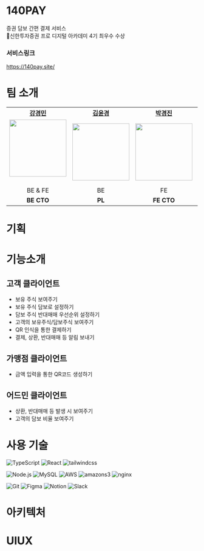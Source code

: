 # 140PAY
증권 담보 간편 결제 서비스
 <br />
🥇신한투자증권 프로 디지털 아카데미 4기 최우수 수상
  
### 서비스링크
https://140pay.site/

# 팀 소개
<table>
  <tbody>
    <tr>
        <td align="center"><a href="https://github.com/YaRkyungmin"><b>강경민</b></td>
        <td align="center"><a href="https://github.com/do-yoongyo2"><b>김윤경</b></td>
        <td align="center"><a href="https://github.com/janjinn"><b>박경진</b></td>
        <td align="center"><a href="https://github.com/wlsdk9803"><b>박진아</b></td>
        <td align="center"><a href="https://github.com/jody816"><b>오재현</b></td>
          <td align="center"><a href="https://github.com/yapyap2"><b>정원우</b></td>
    </tr>
    <tr>
      <td align="center"><img width = "150px" src="https://avatars.githubusercontent.com/u/74167204?v=4" alt=""/><br /><br /></td>
      <td align="center"><img width = "150px" src="https://avatars.githubusercontent.com/u/164445937?v=4" alt=""/><br /></td>
      <td align="center"><img width = "150px" src="https://avatars.githubusercontent.com/u/92127658?v=4" alt=""/><br /></td>
      <td align="center"><img width = "150px" src="https://avatars.githubusercontent.com/u/103057334?v=4" alt=""/><br /></td>
      <td align="center"><img width = "150px" src="https://avatars.githubusercontent.com/u/81346079?v=4" alt=""/><br /></td>
      <td align="center"><img width = "150px" src="https://avatars.githubusercontent.com/u/99272057?v=4" alt=""/><br /></td>
    </tr>
    <tr>
       <td align="center">BE & FE</td>
       <td align="center">BE</td>
       <td align="center">FE</td>
       <td align="center">BE & FE</td>
       <td align="center">BE</td>
      <td align="center">BE & FE</td>
    </tr>
    <tr>
       <td align="center"><b>BE CTO</b> </td>
       <td align="center"><b>PL</b>  </td> 
       <td align="center"><b>FE CTO</b>  </td> 
       <td align="center"><b>QA</b> </td> 
       <td align="center"><b>PS</b> </td>
      <td align="center"><b>PM</b> </td>
    </tr>
  </tbody>
</table>

# 기획


# 기능소개
## 고객 클라이언트
- 보유 주식 보여주기
- 보유 주식 담보로 설정하기
- 담보 주식 반대매매 우선순위 설정하기
- 고객의 보유주식/담보주식 보여주기
- QR 인식을 통한 결제하기
- 결제, 상환, 반대매매 등 알림 보내기
## 가맹점 클라이언트
- 금액 입력을 통한 QR코드 생성하기
## 어드민 클라이언트
- 상환, 반대매매 등 발생 시 보여주기
- 고객의 담보 비율 보여주기


# 사용 기술
![TypeScript](https://img.shields.io/badge/-TypeScript-000?&logo=TypeScript)
![React](https://img.shields.io/badge/-React-000?&logo=React)
![tailwindcss](https://img.shields.io/badge/-tailwindcss-000?&logo=tailwindcss)

![Node.js](https://img.shields.io/badge/-Node.js-000?&logo=node.js)
![MySQL](https://img.shields.io/badge/-MySQL-000?&logo=MySQL&logoColor=#4479A1)
![AWS](https://img.shields.io/badge/-AWS-000?&logo=Amazon-AWS&logoColor=F90)
![amazons3](https://img.shields.io/badge/-AmazonsS3-000?&logo=Amazon-S3&logoColor=F90)
![nginx](https://img.shields.io/badge/-nginx-000?&logo=nginx&logoColor=#009639)

![Git](https://img.shields.io/badge/-Git-000?&logo=git)
![Figma](https://img.shields.io/badge/-Figma-000?&logo=Figma)
![Notion](https://img.shields.io/badge/-Notion-000?&logo=Notion)
![Slack](https://img.shields.io/badge/-Slack-000?&logo=Slack)


# 아키텍처

# UIUX


